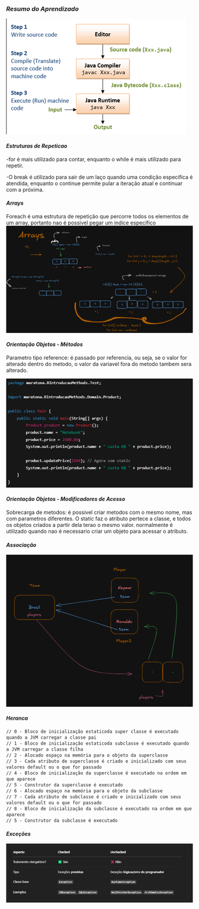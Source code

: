 ### *Resumo do Aprendizado*

![img.png](img.png)

#### *Estruturas de Repeticao*

-for é mais utilizado para contar, enquanto o while é mais utilizado para repetir.

-O break é utilizado para sair de um laço quando uma condição específica é atendida, 
enquanto o continue permite pular a iteração atual e continuar com a próxima.

#### *Arrays*
Foreach é uma estrutura de repetição que percorre todos os elementos de um array, 
portanto nao é possivel pegar um indice especifico
![img_1.png](img_1.png)

#### *Orientação Objetos - Métodos*
Parametro tipo reference: é passado por referencia, ou seja, se o valor for alterado dentro do metodo,
o valor da variavel fora do metodo tambem sera alterado.

![img_2.png](img_2.png)

#### *Orientação Objetos - Modificadores de Acesso*

Sobrecarga de metodos: é possivel criar metodos com o mesmo nome, mas com parametros diferentes.
O static faz o atributo pertece a classe, e todos os objetos criados a partir dela terao o mesmo valor.
normalmente é utilizado quando nao é necessario criar um objeto para acessar o atributo.

#### *Associação*
![img_3.png](img_3.png)

#### *Heranca*
    // 0 - Bloco de inicialização estaticoda super classe é executado quando a JVM carregar a classe pai
    // 1 - Bloco de inicialização estaticoda subclasse é executado quando a JVM carregar a classe filha
    // 2 - Alocado espaço na memória para o objeto da superclasse
    // 3 - Cada atributo de superclasse é criado e inicializado com seus valores default ou o que for passado
    // 4 - Bloco de inicialização da superclasse é executado na ordem em que aparece
    // 5 - Construtor da superclasse é executado
    // 6 - Alocado espaço na memória para o objeto da subclasse
    // 7 - Cada atributo de subclasse é criado e inicializado com seus valores default ou o que for passado
    // 8 - Bloco de inicialização da subclasse é executado na ordem em que aparece
    // 5 - Construtor da subclasse é executado

#### *Exceções*
![img_4.png](img_4.png)
